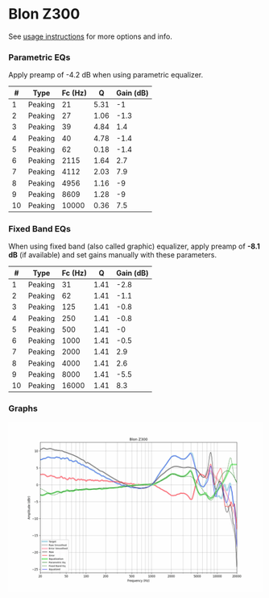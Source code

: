 # Blon Z300
See [usage instructions](https://github.com/jaakkopasanen/AutoEq#usage) for more options and info.

### Parametric EQs
Apply preamp of -4.2 dB when using parametric equalizer.

|   # | Type    |   Fc (Hz) |    Q |   Gain (dB) |
|-----|---------|-----------|------|-------------|
|   1 | Peaking |        21 | 5.31 |        -1   |
|   2 | Peaking |        27 | 1.06 |        -1.3 |
|   3 | Peaking |        39 | 4.84 |         1.4 |
|   4 | Peaking |        40 | 4.78 |        -1.4 |
|   5 | Peaking |        62 | 0.18 |        -1.4 |
|   6 | Peaking |      2115 | 1.64 |         2.7 |
|   7 | Peaking |      4112 | 2.03 |         7.9 |
|   8 | Peaking |      4956 | 1.16 |        -9   |
|   9 | Peaking |      8609 | 1.28 |        -9   |
|  10 | Peaking |     10000 | 0.36 |         7.5 |

### Fixed Band EQs
When using fixed band (also called graphic) equalizer, apply preamp of **-8.1 dB** (if available) and set gains manually with these parameters.

|   # | Type    |   Fc (Hz) |    Q |   Gain (dB) |
|-----|---------|-----------|------|-------------|
|   1 | Peaking |        31 | 1.41 |        -2.8 |
|   2 | Peaking |        62 | 1.41 |        -1.1 |
|   3 | Peaking |       125 | 1.41 |        -0.8 |
|   4 | Peaking |       250 | 1.41 |        -0.8 |
|   5 | Peaking |       500 | 1.41 |        -0   |
|   6 | Peaking |      1000 | 1.41 |        -0.5 |
|   7 | Peaking |      2000 | 1.41 |         2.9 |
|   8 | Peaking |      4000 | 1.41 |         2.6 |
|   9 | Peaking |      8000 | 1.41 |        -5.5 |
|  10 | Peaking |     16000 | 1.41 |         8.3 |

### Graphs
![](./Blon%20Z300.png)

